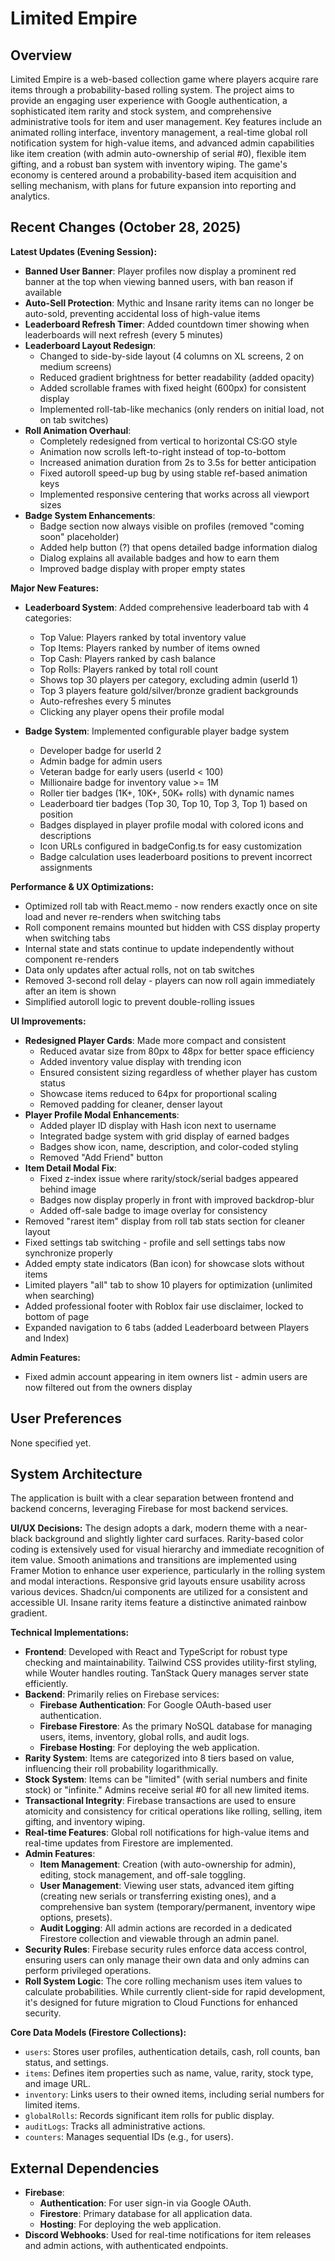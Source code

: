 # Limited Empire

## Overview

Limited Empire is a web-based collection game where players acquire rare items through a probability-based rolling system. The project aims to provide an engaging user experience with Google authentication, a sophisticated item rarity and stock system, and comprehensive administrative tools for item and user management. Key features include an animated rolling interface, inventory management, a real-time global roll notification system for high-value items, and advanced admin capabilities like item creation (with admin auto-ownership of serial #0), flexible item gifting, and a robust ban system with inventory wiping. The game's economy is centered around a probability-based item acquisition and selling mechanism, with plans for future expansion into reporting and analytics.

## Recent Changes (October 28, 2025)

**Latest Updates (Evening Session):**
- **Banned User Banner**: Player profiles now display a prominent red banner at the top when viewing banned users, with ban reason if available
- **Auto-Sell Protection**: Mythic and Insane rarity items can no longer be auto-sold, preventing accidental loss of high-value items
- **Leaderboard Refresh Timer**: Added countdown timer showing when leaderboards will next refresh (every 5 minutes)
- **Leaderboard Layout Redesign**: 
  - Changed to side-by-side layout (4 columns on XL screens, 2 on medium screens)
  - Reduced gradient brightness for better readability (added opacity)
  - Added scrollable frames with fixed height (600px) for consistent display
  - Implemented roll-tab-like mechanics (only renders on initial load, not on tab switches)
- **Roll Animation Overhaul**:
  - Completely redesigned from vertical to horizontal CS:GO style
  - Animation now scrolls left-to-right instead of top-to-bottom
  - Increased animation duration from 2s to 3.5s for better anticipation
  - Fixed autoroll speed-up bug by using stable ref-based animation keys
  - Implemented responsive centering that works across all viewport sizes
- **Badge System Enhancements**:
  - Badge section now always visible on profiles (removed "coming soon" placeholder)
  - Added help button (?) that opens detailed badge information dialog
  - Dialog explains all available badges and how to earn them
  - Improved badge display with proper empty states

**Major New Features:**
- **Leaderboard System**: Added comprehensive leaderboard tab with 4 categories:
  - Top Value: Players ranked by total inventory value
  - Top Items: Players ranked by number of items owned
  - Top Cash: Players ranked by cash balance
  - Top Rolls: Players ranked by total roll count
  - Shows top 30 players per category, excluding admin (userId 1)
  - Top 3 players feature gold/silver/bronze gradient backgrounds
  - Auto-refreshes every 5 minutes
  - Clicking any player opens their profile modal

- **Badge System**: Implemented configurable player badge system
  - Developer badge for userId 2
  - Admin badge for admin users
  - Veteran badge for early users (userId < 100)
  - Millionaire badge for inventory value >= 1M
  - Roller tier badges (1K+, 10K+, 50K+ rolls) with dynamic names
  - Leaderboard tier badges (Top 30, Top 10, Top 3, Top 1) based on position
  - Badges displayed in player profile modal with colored icons and descriptions
  - Icon URLs configured in badgeConfig.ts for easy customization
  - Badge calculation uses leaderboard positions to prevent incorrect assignments

**Performance & UX Optimizations:**
- Optimized roll tab with React.memo - now renders exactly once on site load and never re-renders when switching tabs
- Roll component remains mounted but hidden with CSS display property when switching tabs
- Internal state and stats continue to update independently without component re-renders
- Data only updates after actual rolls, not on tab switches
- Removed 3-second roll delay - players can now roll again immediately after an item is shown
- Simplified autoroll logic to prevent double-rolling issues

**UI Improvements:**
- **Redesigned Player Cards**: Made more compact and consistent
  - Reduced avatar size from 80px to 48px for better space efficiency
  - Added inventory value display with trending icon
  - Ensured consistent sizing regardless of whether player has custom status
  - Showcase items reduced to 64px for proportional scaling
  - Removed padding for cleaner, denser layout
- **Player Profile Modal Enhancements**:
  - Added player ID display with Hash icon next to username
  - Integrated badge system with grid display of earned badges
  - Badges show icon, name, description, and color-coded styling
  - Removed "Add Friend" button
- **Item Detail Modal Fix**:
  - Fixed z-index issue where rarity/stock/serial badges appeared behind image
  - Badges now display properly in front with improved backdrop-blur
  - Added off-sale badge to image overlay for consistency
- Removed "rarest item" display from roll tab stats section for cleaner layout
- Fixed settings tab switching - profile and sell settings tabs now synchronize properly
- Added empty state indicators (Ban icon) for showcase slots without items
- Limited players "all" tab to show 10 players for optimization (unlimited when searching)
- Added professional footer with Roblox fair use disclaimer, locked to bottom of page
- Expanded navigation to 6 tabs (added Leaderboard between Players and Index)

**Admin Features:**
- Fixed admin account appearing in item owners list - admin users are now filtered out from the owners display

## User Preferences

None specified yet.

## System Architecture

The application is built with a clear separation between frontend and backend concerns, leveraging Firebase for most backend services.

**UI/UX Decisions:**
The design adopts a dark, modern theme with a near-black background and slightly lighter card surfaces. Rarity-based color coding is extensively used for visual hierarchy and immediate recognition of item value. Smooth animations and transitions are implemented using Framer Motion to enhance user experience, particularly in the rolling system and modal interactions. Responsive grid layouts ensure usability across various devices. Shadcn/ui components are utilized for a consistent and accessible UI. Insane rarity items feature a distinctive animated rainbow gradient.

**Technical Implementations:**
- **Frontend**: Developed with React and TypeScript for robust type checking and maintainability. Tailwind CSS provides utility-first styling, while Wouter handles routing. TanStack Query manages server state efficiently.
- **Backend**: Primarily relies on Firebase services:
    - **Firebase Authentication**: For Google OAuth-based user authentication.
    - **Firebase Firestore**: As the primary NoSQL database for managing users, items, inventory, global rolls, and audit logs.
    - **Firebase Hosting**: For deploying the web application.
- **Rarity System**: Items are categorized into 8 tiers based on value, influencing their roll probability logarithmically.
- **Stock System**: Items can be "limited" (with serial numbers and finite stock) or "infinite." Admins receive serial #0 for all new limited items.
- **Transactional Integrity**: Firebase transactions are used to ensure atomicity and consistency for critical operations like rolling, selling, item gifting, and inventory wiping.
- **Real-time Features**: Global roll notifications for high-value items and real-time updates from Firestore are implemented.
- **Admin Features**:
    - **Item Management**: Creation (with auto-ownership for admin), editing, stock management, and off-sale toggling.
    - **User Management**: Viewing user stats, advanced item gifting (creating new serials or transferring existing ones), and a comprehensive ban system (temporary/permanent, inventory wipe options, presets).
    - **Audit Logging**: All admin actions are recorded in a dedicated Firestore collection and viewable through an admin panel.
- **Security Rules**: Firebase security rules enforce data access control, ensuring users can only manage their own data and only admins can perform privileged operations.
- **Roll System Logic**: The core rolling mechanism uses item values to calculate probabilities. While currently client-side for rapid development, it's designed for future migration to Cloud Functions for enhanced security.

**Core Data Models (Firestore Collections):**
- `users`: Stores user profiles, authentication details, cash, roll counts, ban status, and settings.
- `items`: Defines item properties such as name, value, rarity, stock type, and image URL.
- `inventory`: Links users to their owned items, including serial numbers for limited items.
- `globalRolls`: Records significant item rolls for public display.
- `auditLogs`: Tracks all administrative actions.
- `counters`: Manages sequential IDs (e.g., for users).

## External Dependencies

- **Firebase**:
    - **Authentication**: For user sign-in via Google OAuth.
    - **Firestore**: Primary database for all application data.
    - **Hosting**: For deploying the web application.
- **Discord Webhooks**: Used for real-time notifications for item releases and admin actions, with authenticated endpoints.